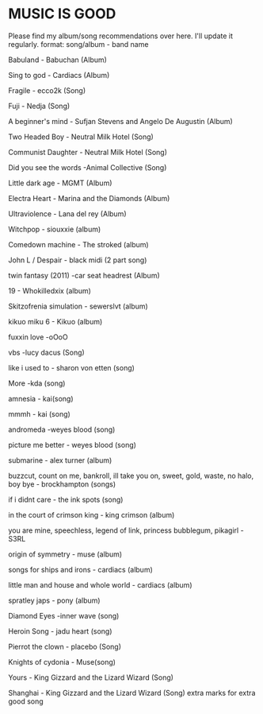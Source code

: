 # MUSIC IS GOOD
Please find my album/song recommendations over here. I'll update it regularly. format: song/album - band name

Babuland - Babuchan (Album)

Sing to god - Cardiacs (Album)

Fragile - ecco2k (Song)

Fuji - Nedja (Song)

A beginner's mind - Sufjan Stevens and Angelo De Augustin (Album)

Two Headed Boy - Neutral Milk Hotel (Song)

Communist Daughter - Neutral Milk Hotel (Song)

Did you see the words -Animal Collective (Song)

Little dark age - MGMT (Album)

Electra Heart - Marina and the Diamonds (Album)

Ultraviolence - Lana del rey (Album)

Witchpop - siouxxie (album)

Comedown machine - The stroked (album)

John L / Despair - black midi (2 part song)

twin fantasy (2011) -car seat headrest (Album)

19 - Whokilledxix (album)

Skitzofrenia simulation - sewerslvt (album)

kikuo miku 6 - Kikuo (album)

fuxxin love -oOoO

vbs -lucy dacus (Song)

like i used to - sharon von etten (song)

More -kda (song)

amnesia - kai(song)

mmmh - kai (song)

andromeda -weyes blood (song)

picture me better - weyes blood (song)

submarine - alex turner (album)

buzzcut, count on me, bankroll, ill take you on, sweet, gold, waste, no halo, boy bye - brockhampton (songs)

if i didnt care - the ink spots (song)

in the court of crimson king - king crimson (album)

you are mine, speechless, legend of link, princess bubblegum, pikagirl - S3RL

origin of symmetry - muse (album)

songs for ships and irons - cardiacs (album)

little man and house and whole world - cardiacs (album)

spratley japs - pony (album)

Diamond Eyes -inner wave (song)

Heroin Song - jadu heart (song)

Pierrot the clown - placebo (Song)

Knights of cydonia - Muse(song)

Yours - King Gizzard and the Lizard Wizard (Song)

Shanghai - King Gizzard and the Lizard Wizard (Song) extra marks for extra good song 


